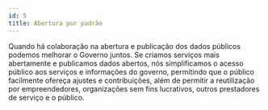 ```yaml
---
id: 5
title: Abertura por padrão
---
```


Quando há colaboração na abertura e publicação dos dados públicos podemos melhorar o Governo juntos. Se criamos serviços mais abertamente e publicamos dados abertos, nós simplificamos o acesso público aos serviços e informações do governo, permitindo que o público facilmente ofereça ajustes e contribuições, além de permitir a reutilização por empreendedores, organizações sem fins lucrativos, outros prestadores de serviço e o público.

<!--
#### checklist
1. Offer users a mechanism to report bugs and issues, and be responsive to these reports
2. Provide datasets to the public, in their entirety, through bulk downloads and APIs (application programming interfaces)
3. Ensure that data from the service is explicitly in the public domain, and that rights are waived globally via an international public domain dedication, such as the “Creative Commons Zero” waiver
4. Catalog data in the agency’s enterprise data inventory and add any public datasets to the agency’s public data listing
5. Ensure that we maintain the rights to all data developed by third parties in such a manner that is releasable and reusable at no cost to the public
6. Ensure that we maintain contractual rights to all custom software developed by third parties in such a manner that is publishable and reusable at no cost
7. When appropriate, create an API for third parties to interact with the service directly
8. When appropriate, publish source code of projects or components online
9. When appropriate, share your development process and progress publicly

#### key questions
- How are you collecting user feedback for bugs and issues?
- If there is an API, what capabilities does it provide? Who uses it? How is it documented?
- If the codebase has not been released under an open source license, explain why.
- What components are made available to the public as open source?
- What datasets are made available to the public?
-->